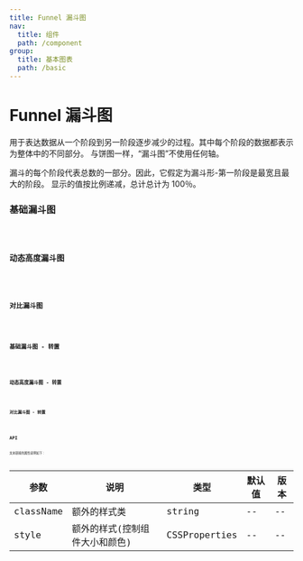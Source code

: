 ```yaml
---
title: Funnel 漏斗图
nav:
  title: 组件
  path: /component
group:
  title: 基本图表
  path: /basic
---
```


# Funnel 漏斗图

用于表达数据从一个阶段到另一阶段逐步减少的过程。其中每个阶段的数据都表示为整体中的不同部分。 与饼图一样，“漏斗图”不使用任何轴。

漏斗的每个阶段代表总数的一部分。因此，它假定为漏斗形-第一阶段是最宽且最大的阶段。 显示的值按比例递减，总计总计为 100％。

### 基础漏斗图

<code src="./demo/demo-01.tsx" />

### 动态高度漏斗图

<code src="./demo/demo-02.tsx" />

### 对比漏斗图

<code src="./demo/demo-03.tsx" />

### 基础漏斗图 - 转置

<code src="./demo/demo-04.tsx" />

### 动态高度漏斗图 - 转置

<code src="./demo/demo-05.tsx" />

### 对比漏斗图 - 转置

<code src="./demo/demo-06.tsx" />

## API

文本链接的属性说明如下：

| 参数      | 说明                           | 类型          | 默认值 | 版本 |
| --------- | ------------------------------ | ------------- | ------ | ---- |
| className | 额外的样式类                   | string        | --     | --   |
| style     | 额外的样式(控制组件大小和颜色) | CSSProperties | --     | --   |
